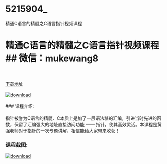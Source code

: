 # 5215904_
精通C语言的精髓之C语言指针视频课程
# 精通C语言的精髓之C语言指针视频课程## 微信：mukewang8
<br/></br>[下载地址](http://www.36tz.cn/article/5215904 "下载地址")
<br/></br>[![download](http://36tz.cn/muke_img/2020_10_2-89-300x172.png "下载地址")](http://www.36tz.cn/article/5215904 "下载地址")
<br/></br>### 课程介绍:<br/></br>指针被誉为C语言的精髓、C本质上是加了一层语法糖的汇编，引进当时先进的函数，保留了汇编强大的地址直接访问功能 —— 指针，使其高效灵活。本课程是黄强老师对于指针的一次专题讲解，相信能给大家带来收获！

### 课程截图:
[![download](http://36tz.cn/muke_img/2020_10_1-94.png "下载地址")](http://www.36tz.cn/article/5215904 "下载地址")
